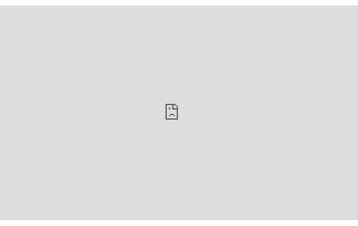 <!--- yes, this is an html page basically, but we want this to be embeded in our theme -->

<style>
#center {
    left: 50%;
    transform: translate(-50%, 0);
    position: absolute;
}
</style>

<div id="center">
    <iframe class="resizable" src="https://docs.google.com/presentation/d/e/2PACX-1vRs4qvKAWrpAqbxwUBzhSWsP1RaamXtedCWV4TqrRJbahy0tWE17Ff22GpzSco_Xg/embed?start=false&loop=false&delayms=60000" frameborder="0" width="1024px" height="576px" allowfullscreen="true" mozallowfullscreen="true" webkitallowfullscreen="true"></iframe>
</div>
<div class="resizable nowidth" style="width: 1px; height: 576px;"></div> 

<script>
function resizer() {
    const LENGTH_RATIO = 9.0/16.0;
    let width = window.innerWidth;
    let height = 576;

    if (width < 1024) {
        height = Math.round(width * LENGTH_RATIO);
    } else {
        width = 1024;
    }

    const collection = document.getElementsByClassName("resizable");
    for (let i = 0; i < collection.length; i++) {
        if (!collection[i].className.includes("nowidth")) {
            collection[i].style.width = width + "px";
        }
        collection[i].style.height = height + "px";
    }
}

window.addEventListener("resize", resizer);
resizer()
</script>